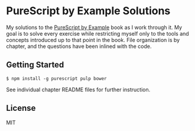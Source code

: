 # PureScript by Example Solutions

My solutions to the [PureScript by Example](https://leanpub.com/purescript/read)
book as I work through it. My goal is to solve every exercise while restricting
myself only to the tools and concepts introduced up to that point in the book.
File organization is by chapter, and the questions have been inlined with the
code.

## Getting Started

    $ npm install -g purescript pulp bower

See individual chapter README files for further instruction.

## License

MIT

